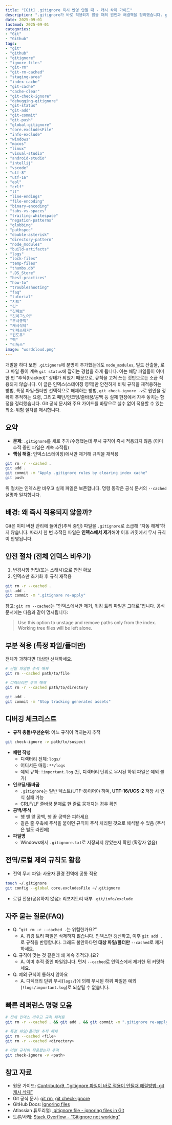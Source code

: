 ```yaml
---
title: "[Git] .gitignore 즉시 반영 안될 때 - 캐시 삭제 가이드"
description: ".gitignore가 바로 적용되지 않을 때의 원인과 해결책을 정리했습니다. git rm --cached로 인덱스만 비우고 규칙을 재적용하는 안전 절차, git check-ignore로 원인 추적, 인코딩·줄바꿈·공백 등 흔한 함정까지 포함합니다."
date: 2025-09-01
lastmod: 2025-09-01
categories:
- "Git"
- "Github"
tags:
- "git"
- "github"
- "gitignore"
- "ignore-files"
- "git-rm"
- "git-rm-cached"
- "staging-area"
- "index-cache"
- "git-cache"
- "cache-clear"
- "git-check-ignore"
- "debugging-gitignore"
- "git-status"
- "git-add"
- "git-commit"
- "git-push"
- "global-gitignore"
- "core.excludesFile"
- "info-exclude"
- "windows"
- "macos"
- "linux"
- "visual-studio"
- "android-studio"
- "intellij"
- "vscode"
- "utf-8"
- "utf-16"
- "eol"
- "crlf"
- "lf"
- "line-endings"
- "file-encoding"
- "binary-encoding"
- "tabs-vs-spaces"
- "trailing-whitespace"
- "negation-patterns"
- "globbing"
- "pathspec"
- "double-asterisk"
- "directory-pattern"
- "node_modules"
- "build-artifacts"
- "logs"
- "lock-files"
- "temp-files"
- "thumbs.db"
- ".DS_Store"
- "best-practices"
- "how-to"
- "troubleshooting"
- "faq"
- "tutorial"
- "지트"
- "깃"
- "깃허브"
- "깃이그노어"
- "무시규칙"
- "캐시삭제"
- "인덱스제거"
- "윈도우"
- "맥"
- "리눅스"
image: "wordcloud.png"
---
```


개발을 하다 보면 `.gitignore`에 분명히 추가했는데도 `node_modules`, 빌드 산출물, 로그 파일 등이 계속 `git status`에 잡히는 경험을 하게 됩니다. 이는 해당 파일들이 이미 한 번 “추적(tracked)” 상태가 되었기 때문으로, 규칙을 고쳐 쓰는 것만으로는 소급 적용되지 않습니다. 이 글은 인덱스(스테이징 영역)만 안전하게 비워 규칙을 재적용하는 방법, 특정 파일·폴더만 선택적으로 해제하는 방법, `git check-ignore -v`로 원인을 정확히 추적하는 요령, 그리고 패턴/인코딩/줄바꿈/공백 등 실제 현장에서 자주 놓치는 함정을 정리했습니다. Git 공식 문서와 주요 가이드를 바탕으로 실수 없이 적용할 수 있는 최소-위험 절차를 제시합니다.

## 요약
- **문제**: `.gitignore`를 새로 추가/수정했는데 무시 규칙이 즉시 적용되지 않음 (이미 추적 중인 파일은 계속 추적됨)
- **핵심 해결**: 인덱스(스테이징)에서만 제거해 규칙을 재적용

```bash
git rm -r --cached .
git add .
git commit -m "Apply .gitignore rules by clearing index cache"
git push
```

위 절차는 인덱스만 비우고 실제 파일은 보존합니다. 명령 동작은 공식 문서의 `--cached` 설명과 일치합니다.

## 배경: 왜 즉시 적용되지 않을까?
Git은 이미 버전 관리에 들어간(추적 중인) 파일을 `.gitignore`로 소급해 “자동 해제”하지 않습니다. 따라서 한 번 추적된 파일은 **인덱스에서 제거**해야 이후 커밋에서 무시 규칙이 반영됩니다.

## 안전 절차 (전체 인덱스 비우기)
1) 변경사항 커밋(또는 스태시)으로 안전 확보
2) 인덱스만 초기화 후 규칙 재적용

```bash
git rm -r --cached .
git add .
git commit -m ".gitignore re-apply"
```

참고: `git rm --cached`는 “인덱스에서만 제거, 워킹 트리 파일은 그대로”입니다. 공식 문서에는 다음과 같이 명시됩니다: 

> Use this option to unstage and remove paths only from the index. Working tree files will be left alone.

## 부분 적용 (특정 파일/폴더만)
전체가 과하다면 대상만 선택하세요.

```bash
# 단일 파일만 추적 해제
git rm --cached path/to/file

# 디렉터리만 추적 해제
git rm -r --cached path/to/directory

git add .
git commit -m "Stop tracking generated assets"
```

## 디버깅 체크리스트
- **규칙 충돌/우선순위**: 어느 규칙이 먹히는지 추적

```bash
git check-ignore -v path/to/suspect
```

- **패턴 작성**
  - 디렉터리 전체: `logs/`
  - 어디서든 매칭: `**/logs`
  - 예외 규칙: `!important.log` (단, 디렉터리 단위로 무시된 하위 파일은 예외 불가)
- **인코딩/줄바꿈**
  - `.gitignore`는 일반 텍스트(UTF-8)이어야 하며, **UTF-16/UCS-2** 저장 시 인식 실패 가능
  - CRLF/LF 줄바꿈 문제로 한 줄로 뭉개지는 경우 확인
- **공백/주석**
  - 행 맨 앞 공백, 행 끝 공백은 피하세요
  - 같은 줄 우측에 주석을 붙이면 규칙이 주석 처리된 것으로 해석될 수 있음 (주석은 별도 라인에)
- **파일명**
  - Windows에서 `.gitignore.txt`로 저장되지 않았는지 확인 (확장자 없음)

## 전역/로컬 제외 규칙도 활용
- 전역 무시 파일: 사용자 환경 전역에 공통 적용

```bash
touch ~/.gitignore
git config --global core.excludesFile ~/.gitignore
```

- 로컬 전용(공유하지 않음): 리포지토리 내부 `.git/info/exclude`

## 자주 묻는 질문(FAQ)
- Q. “`git rm -r --cached .`는 위험한가요?”
  - A. 워킹 트리 파일은 삭제하지 않습니다. 인덱스만 갱신하고, 이후 `git add .`로 규칙을 반영합니다. 그래도 불안하다면 **대상 파일/폴더만** `--cached`로 제거하세요.
- Q. 규칙이 맞는 것 같은데 왜 계속 추적되나요?
  - A. 이미 추적 중인 파일입니다. 먼저 `--cached`로 인덱스에서 제거한 뒤 커밋하세요.
- Q. 예외 규칙이 통하지 않아요
  - A. 디렉터리 단위 무시(`logs/`)에 의해 무시된 하위 파일은 예외(`!logs/important.log`)로 되살릴 수 없습니다.

## 빠른 레퍼런스 명령 모음
```bash
# 전체 인덱스 비우고 규칙 재적용
git rm -r --cached . && git add . && git commit -m ".gitignore re-apply"

# 특정 파일/폴더만 추적 해제
git rm --cached <file>
git rm -r --cached <directory>

# 어떤 규칙이 적용됐는지 추적
git check-ignore -v <path>
```

## 참고 자료
- 원문 가이드: [Contributor9, “.gitignore 파일이 바로 적용이 안될때 해결방법: git 캐시 삭제”](https://adjh54.tistory.com/376)
- Git 공식 문서: [git rm](https://git-scm.com/docs/git-rm), [git check-ignore](https://git-scm.com/docs/git-check-ignore)
- GitHub Docs: [Ignoring files](https://docs.github.com/en/get-started/git-basics/ignoring-files)
- Atlassian 튜토리얼: [.gitignore file - ignoring files in Git](https://www.atlassian.com/git/tutorials/saving-changes/gitignore)
- 토론/사례: [Stack Overflow - “Gitignore not working”](https://stackoverflow.com/questions/25436312/gitignore-not-working)


